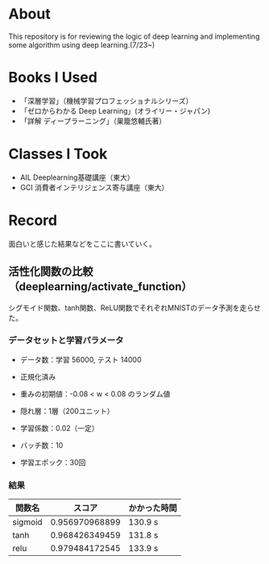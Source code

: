 # About

This repository is for reviewing the logic of deep learning and implementing some algorithm using deep learning.(7/23~)

# Books I Used

- 「深層学習」（機械学習プロフェッショナルシリーズ）
- 「ゼロからわかる Deep Learning」(オライリー・ジャパン)
- 「詳解 ディープラーニング」（巣籠悠輔氏著）

# Classes I Took

- AIL Deeplearning基礎講座（東大）
- GCI 消費者インテリジェンス寄与講座（東大）

# Record

面白いと感じた結果などをここに書いていく。


## 活性化関数の比較（deeplearning/activate_function）

シグモイド関数、tanh関数、ReLU関数でそれぞれMNISTのデータ予測を走らせた。

### データセットと学習パラメータ

- データ数：学習 56000, テスト 14000
- 正規化済み

- 重みの初期値：-0.08 < w < 0.08 のランダム値
- 隠れ層：1層（200ユニット）
- 学習係数：0.02（一定）
- バッチ数：10
- 学習エポック：30回

### 結果

| 関数名 | スコア | かかった時間|
| --- | --- | --- |
| sigmoid | 0.956970968899 | 130.9 s |
| tanh | 0.968426349459 | 131.8 s |
| relu | 0.979484172545 | 133.9 s |
